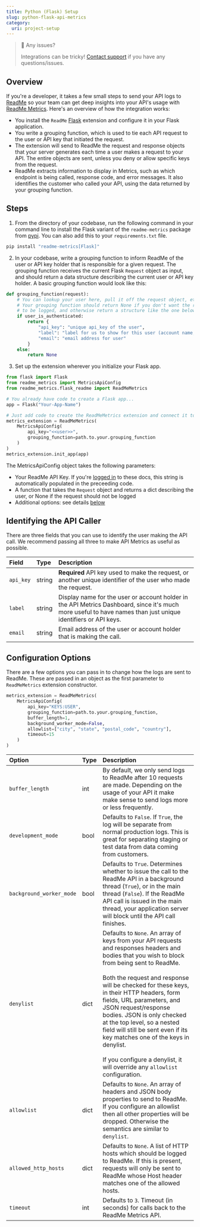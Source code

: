 ```yaml
---
title: Python (Flask) Setup
slug: python-flask-api-metrics
category:
  uri: project-setup
---
```


> 🚧 Any issues?
>
> Integrations can be tricky! [Contact support](https://docs.readme.com/guides/docs/contact-support) if you have any questions/issues.

## Overview

If you're a developer, it takes a few small steps to send your API logs to [ReadMe](http://readme.com/) so your team can get deep insights into your API's usage with [ReadMe Metrics](https://readme.com/metrics). Here's an overview of how the integration works:

- You install the `ReadMe` [Flask](https://flask.palletsprojects.com/) extension and configure it in your Flask application.
- You write a grouping function, which is used to tie each API request to the user or API key that initiated the request.
- The extension will send to ReadMe the request and response objects that your server generates each time a user makes a request to your API. The entire objects are sent, unless you deny or allow specific keys from the request.
- ReadMe extracts information to display in Metrics, such as which endpoint is being called, response code, and error messages. It also identifies the customer who called your API, using the data returned by your grouping function.

## Steps

1. From the directory of your codebase, run the following command in your command line to install the Flask variant of the `readme-metrics` package from [pypi](https://pypi.org/project/readme-metrics/). You can also add this to your `requirements.txt` file.

```bash
pip install "readme-metrics[Flask]"
```

2. In your codebase, write a grouping function to inform ReadMe of the user or API key holder that is responsible for a given request. The grouping function receives the current Flask `Request` object as input, and should return a data structure describing the current user or API key holder. A basic grouping function would look like this:

```python
def grouping_function(request):
    # You can lookup your user here, pull it off the request object, etc.
    # Your grouping function should return None if you don't want the request
    # to be logged, and otherwise return a structure like the one below.
    if user_is_authenticated:
        return {
            "api_key": "unique api_key of the user",
            "label": "label for us to show for this user (account name, user name, email, etc)",
            "email": "email address for user"
        }
    else:
        return None
```

3. Set up the extension wherever you initialize your Flask app.

```python
from flask import Flask
from readme_metrics import MetricsApiConfig
from readme_metrics.flask_readme import ReadMeMetrics

# You already have code to create a Flask app...
app = Flask("Your-App-Name")

# Just add code to create the ReadMeMetrics extension and connect it to your app.
metrics_extension = ReadMeMetrics(
    MetricsApiConfig(
        api_key="<<user>>",
        grouping_function=path.to.your.grouping_function
    )
)
metrics_extension.init_app(app)
```

The MetricsApiConfig object takes the following parameters:

- Your ReadMe API Key. If you're [logged in](https://dash.readme.com/to/metrics) to these docs, this string is automatically populated in the preceeding code.
- A function that takes the `Request` object and returns a dict describing the user, or None if the request should not be logged
- Additional options: see details [below](#section-configuration-options)

## Identifying the API Caller

There are three fields that you can use to identify the user making the API call. We recommend passing all three to make API Metrics as useful as possible.

<!-- prettier-ignore-start -->
| Field | Type | Description |
| :--- | :--- | :--- |
| `api_key` | string | **Required** API key used to make the request, or another unique identifier of the user who made the request. |
| `label` | string | Display name for the user or account holder in the API Metrics Dashboard, since it's much more useful to have names than just unique identifiers or API keys. |
| `email` | string | Email address of the user or account holder that is making the call. |
<!-- prettier-ignore-end -->

## Configuration Options

There are a few options you can pass in to change how the logs are sent to ReadMe. These are passed in an object as the first parameter to `ReadMeMetrics` extension constructor.

```python
metrics_extension = ReadMeMetrics(
    MetricsApiConfig(
        api_key="KEYS:USER",
        grouping_function=path.to.your.grouping_function,
        buffer_length=1,
        background_worker_mode=False,
        allowlist=["city", "state", "postal_code", "country"],
        timeout=15
    )
)
```

<!-- prettier-ignore-start -->
| Option | Type | Description |
| :--- | :--- | :--- |
| `buffer_length` | int | By default, we only send logs to ReadMe after 10 requests are made. Depending on the usage of your API it make make sense to send logs more or less frequently. |
| `development_mode` | bool | Defaults to `False`. If `True`, the log will be separate from normal production logs. This is great for separating staging or test data from data coming from customers. |
| `background_worker_mode` | bool | Defaults to `True`. Determines whether to issue the call to the ReadMe API in a background thread (`True`), or in the main thread (`False`). If the ReadMe API call is issued in the main thread, your application server will block until the API call finishes. |
| `denylist` | dict | Defaults to `None`. An array of keys from your API requests and responses headers and bodies that you wish to block from being sent to ReadMe.<br /><br />Both the request and response will be checked for these keys, in their HTTP headers, form fields, URL parameters, and JSON request/response bodies. JSON is only checked at the top level, so a nested field will still be sent even if its key matches one of the keys in denylist.<br /><br />If you configure a denylist, it will override any `allowlist` configuration. |
| `allowlist`	| dict | Defaults to `None`. An array of headers and JSON body properties to send to ReadMe. If you configure an allowlist then all other properties will be dropped. Otherwise the semantics are similar to `denylist`. |
| `allowed_http_hosts` | dict | Defaults to `None`. A list of HTTP hosts which should be logged to ReadMe. If this is present, requests will only be sent to ReadMe whose Host header matches one of the allowed hosts. |
| `timeout` | int | Defaults to `3`. Timeout (in seconds) for calls back to the ReadMe Metrics API. |
<!-- prettier-ignore-end -->
